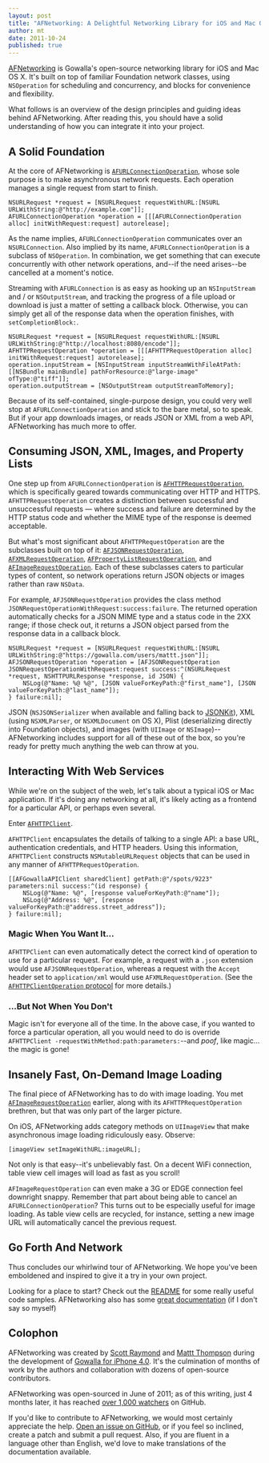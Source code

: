 ```yaml
---
layout: post
title: "AFNetworking: A Delightful Networking Library for iOS and Mac OS X"
author: mt
date: 2011-10-24
published: true
---
```


[AFNetworking](https://github.com/gowalla/AFNetworking) is Gowalla's open-source networking library for iOS and Mac OS X. It's built on top of familiar Foundation network classes, using `NSOperation` for scheduling and concurrency, and blocks for convenience and flexibility.

What follows is an overview of the design principles and guiding ideas behind AFNetworking. After reading this, you should have a solid understanding of how you can integrate it into your project.

## A Solid Foundation

At the core of AFNetworking is [`AFURLConnectionOperation`](http://engineering.gowalla.com/AFNetworking/Classes/AFURLConnectionOperation.html), whose sole purpose is to make asynchronous network requests. Each operation manages a single request from start to finish.

```
NSURLRequest *request = [NSURLRequest requestWithURL:[NSURL URLWithString:@"http://example.com"]];
AFURLConnectionOperation *operation = [[[AFURLConnectionOperation alloc] initWithRequest:request] autorelease];
```

As the name implies, `AFURLConnectionOperation` communicates over an `NSURLConnection`. Also implied by its name, `AFURLConnectionOperation` is a subclass of `NSOperation`. In combination, we get something that can execute concurrently with other network operations, and--if the need arises--be cancelled at a moment's notice.

Streaming with `AFURLConnection` is as easy as hooking up an `NSInputStream` and / or `NSOutputStream`, and tracking the progress of a file upload or download is just a matter of setting a callback block. Otherwise, you can simply get all of the response data when the operation finishes, with `setCompletionBlock:`.

```
NSURLRequest *request = [NSURLRequest requestWithURL:[NSURL URLWithString:@"http://localhost:8080/encode"]];
AFHTTPRequestOperation *operation = [[[AFHTTPRequestOperation alloc] initWithRequest:request] autorelease];
operation.inputStream = [NSInputStream inputStreamWithFileAtPath:[[NSBundle mainBundle] pathForResource:@"large-image" ofType:@"tiff"]];
operation.outputStream = [NSOutputStream outputStreamToMemory];
```

Because of its self-contained, single-purpose design, you could very well stop at `AFURLConnectionOperation` and stick to the bare metal, so to speak. But if your app downloads images, or reads JSON or XML from a web API, AFNetworking has much more to offer.

## Consuming JSON, XML, Images, and Property Lists

One step up from `AFURLConnectionOperation` is [`AFHTTPRequestOperation`](http://engineering.gowalla.com/AFNetworking/Classes/AFHTTPRequestOperation.html), which is specifically geared towards communicating over HTTP and HTTPS. `AFHTTPRequestOperation` creates a distinction between successful and unsuccessful requests &mdash; where success and failure are determined by the HTTP status code and whether the MIME type of the response is deemed acceptable.

But what's most significant about `AFHTTPRequestOperation` are the subclasses built on top of it: [`AFJSONRequestOperation`]((http://engineering.gowalla.com/AFNetworking/Classes/AFJSONRequestOperation.html)), [`AFXMLRequestOperation`]((http://engineering.gowalla.com/AFNetworking/Classes/AFXMLRequestOperation.html)), [`AFPropertyListRequestOperation`](http://engineering.gowalla.com/AFNetworking/Classes/AFPropertyListRequestOperation.html), and [`AFImageRequestOperation`](http://engineering.gowalla.com/AFNetworking/Classes/AFImageRequestOperation.html). Each of these subclasses caters to particular types of content, so network operations return JSON objects or images rather than raw `NSData`.

For example, `AFJSONRequestOperation` provides the class method `JSONRequestOperationWithRequest:success:failure`. The returned operation automatically checks for a JSON MIME type and a status code in the 2XX range; if those check out, it returns a JSON object parsed from the response data in a callback block.

```
NSURLRequest *request = [NSURLRequest requestWithURL:[NSURL URLWithString:@"https://gowalla.com/users/mattt.json"]];
AFJSONRequestOperation *operation = [AFJSONRequestOperation JSONRequestOperationWithRequest:request success:^(NSURLRequest *request, NSHTTPURLResponse *response, id JSON) {
    NSLog(@"Name: %@ %@", [JSON valueForKeyPath:@"first_name"], [JSON valueForKeyPath:@"last_name"]);
} failure:nil];
```

JSON (`NSJSONSerializer` when available and falling back to [JSONKit](https://github.com/johnezang/JSONKit)), XML (using `NSXMLParser`, or `NSXMLDocument` on OS X), Plist (deserializing directly into Foundation objects), and images (with `UIImage` or `NSImage`)--AFNetworking includes support for all of these out of the box, so you're ready for pretty much anything the web can throw at you.

## Interacting With Web Services

While we're on the subject of the web, let's talk about a typical iOS or Mac application. If it's doing any networking at all, it's likely acting as a frontend for a particular API, or perhaps even several.

Enter [`AFHTTPClient`](http://engineering.gowalla.com/AFNetworking/Classes/AFHTTPClient.html).

`AFHTTPClient` encapsulates the details of talking to a single API: a base URL, authentication credentials, and HTTP headers. Using this information, `AFHTTPClient` constructs `NSMutableURLRequest` objects that can be used in any manner of `AFHTTPRequestOperation`.

```
[[AFGowallaAPIClient sharedClient] getPath:@"/spots/9223" parameters:nil success:^(id response) {
    NSLog(@"Name: %@", [response valueForKeyPath:@"name"]);
    NSLog(@"Address: %@", [response valueForKeyPath:@"address.street_address"]);
} failure:nil];
```

### Magic When You Want It…

`AFHTTPClient` can even automatically detect the correct kind of operation to use for a particular request. For example, a request with a `.json` extension would use `AFJSONRequestOperation`, whereas a request with the `Accept` header set to `application/xml` would use `AFXMLRequestOperation`. (See the [`AFHTTPClientOperation` protocol](http://gowalla.github.com/AFNetworking/Protocols/AFHTTPClientOperation.html) for more details.)

### …But Not When You Don't

Magic isn't for everyone all of the time. In the above case, if you wanted to force a particular operation, all you would need to do is override `AFHTTPClient -requestWithMethod:path:parameters:`--and *poof*, like magic… the magic is gone!

## Insanely Fast, On-Demand Image Loading

The final piece of AFNetworking has to do with image loading. You met [`AFImageRequestOperation`](http://engineering.gowalla.com/AFNetworking/Classes/AFImageRequestOperation.html) earlier, along with its `AFHTTPRequestOperation` brethren, but that was only part of the larger picture.

On iOS, AFNetworking adds category methods on `UIImageView` that make asynchronous image loading ridiculously easy. Observe:

``` obj-c
[imageView setImageWithURL:imageURL];
```

Not only is that easy--it's unbelievably fast. On a decent WiFi connection, table view cell images will load as fast as you scroll!

`AFImageRequestOperation` can even make a 3G or EDGE connection feel downright snappy. Remember that part about being able to cancel an `AFURLConnectionOperation`? This turns out to be especially useful for image loading. As table view cells are recycled, for instance, setting a new image URL will automatically cancel the previous request.

## Go Forth And Network

Thus concludes our whirlwind tour of AFNetworking. We hope you've been emboldened and inspired to give it a try in your own project.

Looking for a place to start? Check out the [README](https://github.com/gowalla/AFNetworking/blob/master/README.md) for some really useful code samples. AFNetworking also has some [great documentation](http://engineering.gowalla.com/AFNetworking/) (if I don't say so myself)

## Colophon 

AFNetworking was created by [Scott Raymond](http://github.com/sco/) and [Mattt Thompson](http://github.com/mattt/) during the development of [Gowalla for iPhone 4.0](http://itunes.apple.com/us/app/gowalla/id304510106?mt=8). It's the culmination of months of work by the authors and collaboration with dozens of open-source contributors.

AFNetworking was open-sourced in June of 2011; as of this writing, just 4 months later, it has reached [over 1,000 watchers](https://github.com/gowalla/AFNetworking/watchers) on GitHub.

If you'd like to contribute to AFNetworking, we would most certainly appreciate the help. [Open an issue on GitHub](https://github.com/gowalla/AFNetworking/issues), or if you feel so inclined, create a patch and submit a pull request. Also, if you are fluent in a language other than English, we'd love to make translations of the documentation available.